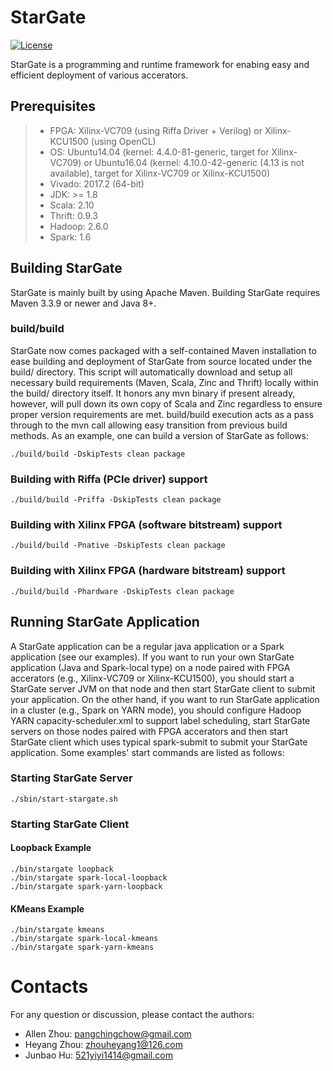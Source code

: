# StarGate

[![License](https://img.shields.io/badge/License-Apache%202.0-brightgreen.svg)](https://opensource.org/licenses/Apache-2.0)

StarGate is a programming and runtime framework for enabing easy and efficient deployment of various accerators.

## Prerequisites

> * FPGA: Xilinx-VC709 (using Riffa Driver + Verilog) or Xilinx-KCU1500 (using OpenCL)
> * OS: Ubuntu14.04 (kernel: 4.4.0-81-generic, target for Xilinx-VC709) or Ubuntu16.04 (kernel: 4.10.0-42-generic (4.13 is not available), target for Xilinx-VC709 or Xilinx-KCU1500) 
> * Vivado: 2017.2 (64-bit)
> * JDK: >= 1.8
> * Scala: 2.10
> * Thrift: 0.9.3
> * Hadoop: 2.6.0
> * Spark: 1.6

## Building StarGate

StarGate is mainly built by using Apache Maven. Building StarGate requires Maven 3.3.9 or newer and Java 8+.

    
### build/build

StarGate now comes packaged with a self-contained Maven installation to ease building and deployment of StarGate from source located under the build/ directory. This script will automatically download and setup all necessary build requirements (Maven, Scala, Zinc and Thrift) locally within the build/ directory itself. It honors any mvn binary if present already, however, will pull down its own copy of Scala and Zinc regardless to ensure proper version requirements are met. build/build execution acts as a pass through to the mvn call allowing easy transition from previous build methods. As an example, one can build a version of StarGate as follows:

    ./build/build -DskipTests clean package

### Building with Riffa (PCIe driver) support

    ./build/build -Priffa -DskipTests clean package

### Building with Xilinx FPGA (software bitstream) support

    ./build/build -Pnative -DskipTests clean package

### Building with Xilinx FPGA (hardware bitstream) support

    ./build/build -Phardware -DskipTests clean package

## Running StarGate Application

A StarGate application can be a regular java application or a Spark application (see our examples). If you want to run your own StarGate application (Java and Spark-local type) on a node paired with FPGA accerators (e.g., Xilinx-VC709 or Xilinx-KCU1500), you should start a StarGate server JVM on that node and then start StarGate client to submit your application. On the other hand, if you want to run StarGate application in a cluster (e.g., Spark on YARN mode), you should configure Hadoop YARN capacity-scheduler.xml to support label scheduling, start StarGate servers on those nodes paired with FPGA accerators and then start StarGate client which uses typical spark-submit to submit your StarGate application. Some examples' start commands are listed as follows:

### Starting StarGate Server

    ./sbin/start-stargate.sh

### Starting StarGate Client

#### Loopback Example

    ./bin/stargate loopback
    ./bin/stargate spark-local-loopback
    ./bin/stargate spark-yarn-loopback
    
#### KMeans Example

    ./bin/stargate kmeans
    ./bin/stargate spark-local-kmeans
    ./bin/stargate spark-yarn-kmeans

# Contacts

For any question or discussion, please contact the authors:

* Allen Zhou: pangchingchow@gmail.com
* Heyang Zhou: zhouheyang1@126.com
* Junbao Hu: 521yiyi1414@gmail.com
